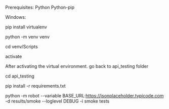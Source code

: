 
Prerequisites:
Python
Python-pip

Windows:

pip install virtualenv

python -m venv venv

cd venv/Scripts

activate

After activating the virtual environment. go back to api_testing folder

cd api_testing

pip install -r requirements.txt


python -m robot --variable BASE_URL:https://jsonplaceholder.typicode.com -d results/smoke --loglevel DEBUG -i smoke tests